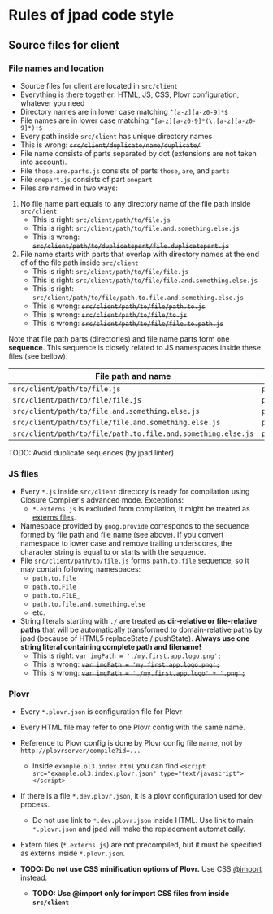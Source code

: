 # Rules of jpad code style

## Source files for client

### File names and location
* Source files for client are located in `src/client`
* Everything is there together: HTML, JS, CSS, Plovr configuration, whatever you need
* Directory names are in lower case matching `^[a-z][a-z0-9]*$`
* File names are in lower case matching `^[a-z][a-z0-9]*(\.[a-z][a-z0-9]*)+$`
* Every path inside `src/client` has unique directory names
 * This is wrong: ~~`src/client/duplicate/name/duplicate/`~~
* File name consists of parts separated by dot (extensions are not taken into account).
 * File `those.are.parts.js` consists of parts `those`, `are`, and `parts`
 * File `onepart.js` consists of part `onepart`
* Files are named in two ways: 
 1. No file name part equals to any directory name of the file path inside `src/client`
    * This is right: `src/client/path/to/file.js`
    * This is right: `src/client/path/to/file.and.something.else.js`
    * This is wrong: ~~`src/client/path/to/duplicatepart/file.duplicatepart.js`~~
 2. File name starts with parts that overlap with directory names at the end of of the file path inside `src/client`
    * This is right: `src/client/path/to/file/file.js`
    * This is right: `src/client/path/to/file/file.and.something.else.js`
    * This is right: `src/client/path/to/file/path.to.file.and.something.else.js`
    * This is wrong: ~~`src/client/path/to/file/path.to.js`~~
    * This is wrong: ~~`src/client/path/to/file/to.js`~~
    * This is wrong: ~~`src/client/path/to/file/file.to.path.js`~~

Note that file path parts (directories) and file name parts form one **sequence**. This sequence is closely related to JS namespaces inside these files (see bellow).

File path and name | Formed sequence
--- | ---
`src/client/path/to/file.js` | `path.to.file`
`src/client/path/to/file/file.js` | `path.to.file`
`src/client/path/to/file.and.something.else.js` | `path.to.file.and.something.else`
`src/client/path/to/file/file.and.something.else.js` | `path.to.file.and.something.else`
`src/client/path/to/file/path.to.file.and.something.else.js` | `path.to.file.and.something.else`
TODO: Avoid duplicate sequences (by jpad linter).

### JS files
* Every `*.js` inside `src/client` directory is ready for compilation using Closure Compiler's advanced mode. Exceptions:
  * `*.externs.js` is excluded from compilation, it might be treated as [externs files](https://developers.google.com/closure/compiler/docs/api-tutorial3).
* Namespace provided by `goog.provide` corresponds to the sequence formed by file path and file name (see above). If you convert namespace to lower case and remove trailing underscores, the character string is equal to or starts with the sequence.
 * File `src/client/path/to/file.js` forms `path.to.file` sequence, so it may contain following namespaces:
    * `path.to.file`
    * `path.to.File`
    * `path.to.FILE_`
    * `path.to.file.and.something.else`
    * etc.
* String literals starting with `./` are treated as **dir-relative or file-relative paths** that will be automatically transformed to domain-relative paths by jpad (because of HTML5 replaceState / pushState). **Always use one string literal containing complete path and filename!**
  * This is right: `var imgPath = './my.first.app.logo.png';`
  * This is wrong: ~~`var imgPath = 'my.first.app.logo.png';`~~
  * This is wrong: ~~`var imgPath = './my.first.app.logo' + '.png';`~~

### Plovr
* Every `*.plovr.json` is configuration file for Plovr
* Every HTML file may refer to one Plovr config with the same name.
* Reference to Plovr config is done by Plovr config file name, not by `http://plovrserver/compile?id=...`
  * Inside `example.ol3.index.html` you can find `<script src="example.ol3.index.plovr.json" type="text/javascript"></script>`
* If there is a file `*.dev.plovr.json`, it is a plovr configuration used for dev process.
  * Do not use link to `*.dev.plovr.json` inside HTML. Use link to main `*.plovr.json` and jpad will make the replacement automatically.
* Extern files (`*.externs.js`) are not precompiled, but it must be specified as externs inside `*.plovr.json`.

* **TODO: Do not use CSS minification options of Plovr.** Use CSS [@import](https://developer.mozilla.org/en-US/docs/Web/CSS/@import) instead.
  * **TODO: Use @import only for import CSS files from inside `src/client`**
